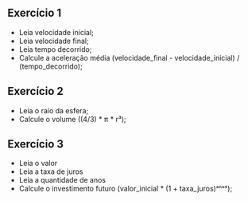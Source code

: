 ## Exercício 1

- Leia velocidade inicial;
- Leia velocidade final;
- Leia tempo decorrido;
- Calcule a aceleração média (velocidade_final - velocidade_inicial) / (tempo_decorrido);

## Exercício 2

- Leia o raio da esfera;
- Calcule o volume ((4/3) * π * r³);

## Exercício 3

- Leia o valor
- Leia a taxa de juros
- Leia a quantidade de anos
- Calcule o investimento futuro (valor_inicial * (1 + taxa_juros)ᵃⁿᵒˢ);
